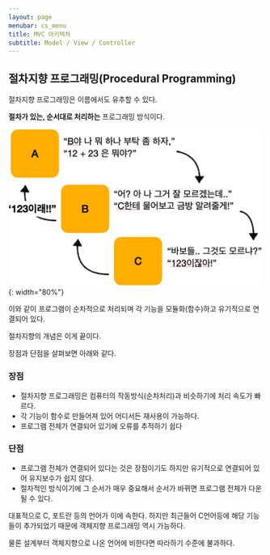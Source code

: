 ```yaml
---
layout: page
menubar: cs_menu
title: MVC 아키텍처
subtitle: Model / View / Controller
---
```


## 절차지향 프로그래밍(Procedural Programming)

절차지향 프로그래밍은 이름에서도 유추할 수 있다.

**절차가 있는, 순서대로 처리하는** 프로그래밍 방식이다.

![Procedural Programming Concept](/img/2022-10-10/procedural_concept.png){: width="80%"}

이와 같이 프로그램이 순차적으로 처리되며 각 기능을 모듈화(함수)하고 유기적으로 연결되어 있다.

절차지향의 개념은 이게 끝이다.

장점과 단점을 살펴보면 아래와 같다.

### 장점

- 절차지향 프로그래밍은 컴퓨터의 작동방식(순차처리)과 비슷하기에 처리 속도가 빠르다.
- 각 기능이 함수로 만들어져 있어 어디서든 재사용이 가능하다.
- 프로그램 전체가 연결되어 있기에 오류를 추적하기 쉽다

### 단점

- 프로그램 전체가 연결되어 있다는 것은 장점이기도 하지만 유기적으로 연결되어 있어 유지보수가 쉽지 않다.
- 절차적인 방식이기에 그 순서가 매우 중요해서 순서가 바뀌면 프로그램 전체가 다운될 수 있다.

대표적으로 C, 포트란 등의 언어가 이에 속한다. 하지만 최근들어 C언어등에 해당 기능들이 추가되었기 때문에 객체지향 프로그래밍 역시 가능하다.

물론 설계부터 객체지향으로 나온 언어에 비한다면 따라하기 수준에 불과하다.